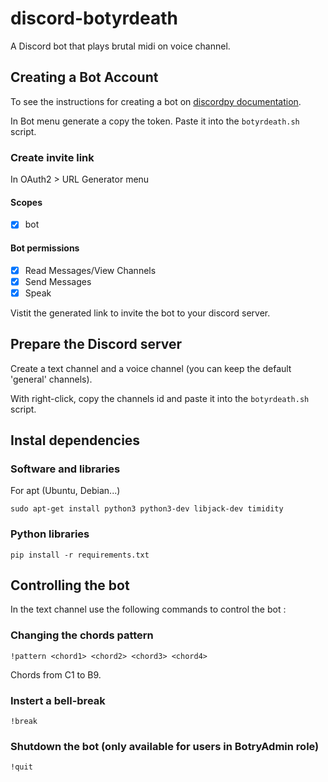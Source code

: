 # discord-botyrdeath

A Discord bot that plays brutal midi on voice channel.

## Creating a Bot Account

To see the instructions for creating a bot on [discordpy documentation](https://discordpy.readthedocs.io/en/stable/discord.html).

In Bot menu generate a copy the token. Paste it into the `botyrdeath.sh` script.

### Create invite link

In OAuth2 > URL Generator menu

#### Scopes

- [x] bot

#### Bot permissions

- [x] Read Messages/View Channels
- [x] Send Messages
- [x] Speak

Vistit the generated link to invite the bot to your discord server.

## Prepare the Discord server

Create a text channel and a voice channel (you can keep the default 'general' channels).

With right-click, copy the channels id and paste it into the `botyrdeath.sh` script.

## Instal dependencies

### Software and libraries

For apt (Ubuntu, Debian...)

```
sudo apt-get install python3 python3-dev libjack-dev timidity
```

### Python libraries

```
pip install -r requirements.txt
```

## Controlling the bot

In the text channel use the following commands to control the bot :

### Changing the chords pattern

```
!pattern <chord1> <chord2> <chord3> <chord4>
```

Chords from C1 to B9.

### Instert a bell-break

```
!break
```

### Shutdown the bot (only available for users in BotryAdmin role)

```
!quit
```